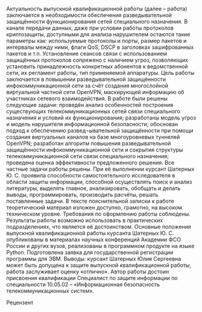 
Актуальность выпускной квалификационной работы (далее – работа) заключается в необходимости обеспечения разведывательной защищённости функционирования сетей специального назначения. В канале передачи данных, 
даже при условии работы протоколов криптозащиты, доступными для анализа нарушителем остаются такие параметры как: используемые протоколы и порты, размер пакетов и интервалы между ними, флаги QoS, DSCP в заголовках зашифрованных пакетов и т.п. Установление сеансов связи с использованием защищённых протоколов сопряжено с наличием угроз, позволяющих установить принадлежность конкретных абонентов к ведомственной сети, 
их регламент работы, тип применяемой аппаратуры. 
Цель работы заключается в повышении разведывательной защищённости инфокоммуникационной сети за счёт создания многослойной виртуальной частной сети OpenVPN, маскирующей информацию об участниках сетевого взаимодействия.  В работе были решены следующие задачи: проведён анализ особенностей построения существующих телекоммуникационных сетей связи специального назначения и условий их функционирования; разработаны модель угроз и модель нарушителя информационной безопасности; обоснован подход к обеспечению развед¬ывательной защищённости при помощи создания виртуальных каналов на базе многоуровневых туннелей OpenVPN; разработан алгоритм повышения разведывательной защищённости инфокоммуникационной сети и сокрытия структуры телекоммуникационной сети связи специального назначения; проведена оценка эффективности предложенного решения.
Все частные задачи работы решены. При её выполнении курсант Шатерных Ю. С. проявила способности самостоятельного исследователя 
в области защиты информации, способной осуществлять поиск и анализ литературы, выделять главное, анализировать, обобщать и делать выводы, программировать, производить расчёты, решать поставленные задачи.
В тексте пояснительной записки к работе теоретический материал изложен доступно, грамотно, на высоком техническом уровне. Требования 
по оформлению работы соблюдены. Результаты работы возможно использовать в практических подразделениях, что является её достоинством. Основные положения выпускной квалификационной работы курсанта Шатерных Ю. С. опубликованы в материалах научных конференций Академии ФСО России 
и других вузов, реализованы в программном продукте на языке Python. Подготовлена заявка для государственной регистрации программы для ЭВМ.
Выводы: курсант Шатерных Юлия Сергеевна может быть допущена 
к защите выпускной квалификационной работы, работа заслуживает 
оценку «отлично».
Автор работы достоин присвоения квалификации Специалист по защите информации по специальности 10.05.02 – «Информационная безопасность телекоммуникационных систем».

Рецензент 



